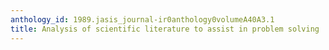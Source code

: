 ```yaml
---
anthology_id: 1989.jasis_journal-ir0anthology0volumeA40A3.1
title: Analysis of scientific literature to assist in problem solving
---
```

